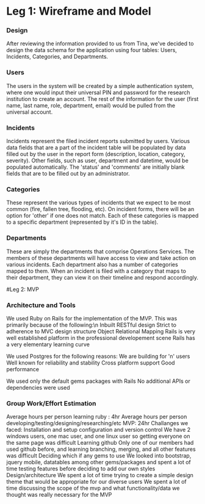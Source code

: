 # Leg 1: Wireframe and Model

### Design
After reviewing the information provided to us from Tina, we've decided to design the data schema for the application using four tables: Users, Incidents, Categories, and Departments.

### Users
The users in the system will be created by a simple authentication system, where one would input their universal PIN and password for the research institution to create an account. The rest of the information for the user (first name, last name, role, department, email) would be pulled from the universal account.

### Incidents
Incidents represent the filed incident reports submitted by users. Various data fields that are a part of the incident table will be populated by data filled out by the user in the report form (description, location, category, severity). Other fields, such as user, department and datetime, would be populated automatically. The 'status' and 'comments' are initially blank fields that are to be filled out by an administrator.

### Categories
These represent the various types of incidents that we expect to be most common (fire, fallen tree, flooding, etc). On incident forms, there will be an option for 'other' if one does not match. Each of these categories is mapped to a specific department (represented by it's ID in the table).

### Departments
These are simply the departments that comprise Operations Services. The members of these departments will have access to view and take action on various incidents. Each department also has a number of categories mapped to them. When an incident is filed with a category that maps to their department, they can view it on their timeline and respond accordingly.



#Leg 2: MVP

### Architecture and Tools
We used Ruby on Rails for the implementation of the MVP.  This was primarily because of the following:\n
    Inbuilt RESTful design
    Strict to adherence to MVC design structure
    Object Relational Mapping
    Rails is very well established platform in the professional developement scene
    Rails has a very elementary learning curve
    
We used Postgres for the following reasons:
    We are building for 'n' users 
    Well known for reliability and stability
    Cross platform support
    Good performance
    
We used only the default gems packages with Rails
No additional APIs or dependencies were used

### Group Work/Effort Estimation
Average hours per person learning ruby : 4hr
Average hours per person developing/testing/designing/researching/etc MVP: 24hr
Challanges we faced:
  Installation and setup configuration and version control
      We have 2 windows users, one mac user, and one linux user so getting everyone on the same page was difficult
  Learning github
      Only one of our members had used github before, and learning branching, merging, and all other features was difficult
  Deciding which if any gems to use
      We looked into bootstrap, jquery mobile, datatables among other gems/packages and spent a lot of time testing features
      before deciding to add our own styles
  Design/architecture
      We spent a lot of time trying to create a simple design theme that would be appropriate for our diverse users
      We spent a lot of time discussing the scope of the mvp and what functionality/data we thought was really necessary for 
      the MVP
      
      
      
      




    
    


